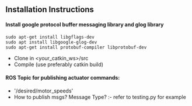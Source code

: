 ## Installation Instructions

#### Install google protocol buffer messaging library and glog library
```
sudo apt-get install libgflags-dev
sudo apt install libgoogle-glog-dev
sudo apt-get install protobuf-compiler libprotobuf-dev
```
* Clone in <your_catkin_ws>/src
* Compile (use preferably catkin build)

#### ROS Topic for publishing actuator commands:
* '/desired/motor_speeds'    
* How to publish msgs? Message Type? :- refer to testing.py for example
